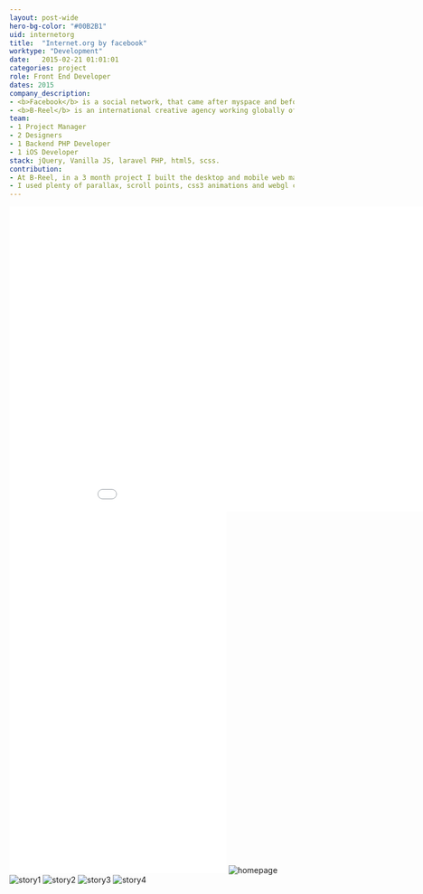 ```yaml
---
layout: post-wide
hero-bg-color: "#00B2B1"
uid: internetorg
title:  "Internet.org by facebook"
worktype: "Development"
date:   2015-02-21 01:01:01
categories: project
role: Front End Developer
dates: 2015
company_description:
- <b>Facebook</b> is a social network, that came after myspace and before [insert next big thing].
- <b>B-Reel</b> is an international creative agency working globally offering strategy, design, branding, positioning, digital, traditional and new media advertising services.
team:
- 1 Project Manager
- 2 Designers
- 1 Backend PHP Developer
- 1 iOS Developer
stack: jQuery, Vanilla JS, laravel PHP, html5, scss.
contribution:
- At B-Reel, in a 3 month project I built the desktop and mobile web marketing campaign for facebook's launch of internet.org.  Fully responsive, it told individiual stories of exceptional characters around the world who had achieved some great things without the internet.
- I used plenty of parallax, scroll points, css3 animations and webgl concepts to make this as interactive as possible.  It also degraded gracefully on lower end devices.
---
```


<div class="showcase passworded">
  <iframe src="//player.vimeo.com/video/122216449" width="1000" height="540" frameborder="0"> </iframe>
  <br/>
  <iframe src="//player.vimeo.com/video/122216871" width="384" height="640" frameborder="0"> </iframe>

  <img src="/img/internetorg/homepage.jpg" alt="homepage">
  <img src="/img/internetorg/story1.jpg" alt="story1">
  <img src="/img/internetorg/story2.jpg" alt="story2">
  <img src="/img/internetorg/story3.jpg" alt="story3">
  <img src="/img/internetorg/story4.jpg" alt="story4">
</div>
